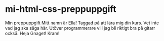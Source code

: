 # mi-html-css-preppuppgift
Min preppuppgift
Mitt namn är Ella! Taggad på att lära mig din kurs. Vet inte vad jag ska säga här. Utöver programmerare vill jag bli riktigt bra på gitarr också. Heja Gnaget! Kram!
